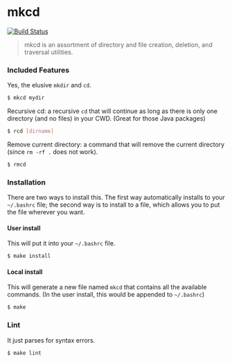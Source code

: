 mkcd
=====
[![Build Status](https://travis-ci.org/boboman13/mkcd.svg?branch=master)](https://travis-ci.org/boboman13/mkcd)

> mkcd is an assortment of directory and file creation, deletion, and traversal utilities.

### Included Features
Yes, the elusive `mkdir` and `cd`.
```bash
$ mkcd mydir
```

Recursive cd: a recursive `cd` that will continue as long as there is only one directory (and no files) in your CWD. (Great for those Java packages)
```bash
$ rcd [dirname]
```

Remove current directory: a command that will remove the current directory (since `rm -rf .` does not work).
```bash
$ rmcd
```

### Installation
There are two ways to install this. The first way automatically installs to your `~/.bashrc` file; the second way is to install to a file, which allows you to put the file wherever you want.

#### User install
This will put it into your `~/.bashrc` file.
```bash
$ make install
```

#### Local install
This will generate a new file named `mkcd` that contains all the available commands. (In the user install, this would be appended to `~/.bashrc`)
```bash
$ make
```

### Lint
It just parses for syntax errors.
```bash
$ make lint
```